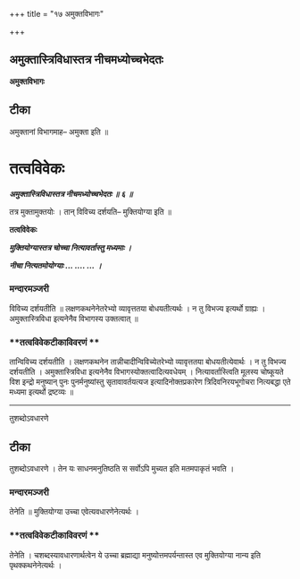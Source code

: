 +++
title = "१७ अमुक्तविभागः"

+++


## अमुक्तास्त्रिविधास्तत्र नीचमध्योच्चभेदतः

**अमुक्तविभागः**

## **टीका**

अमुक्तानां विभागमाह– अमुक्ता इति ॥

# तत्वविवेकः

***अमुक्तास्त्रिविधास्तत्र नीचमध्योच्चभेदतः ॥ ६ ॥***

तत्र मुक्तामुक्तयोः । तान् विविच्य दर्शयति– मुक्तियोग्या इति ॥

**तत्वविवेकः**

***मुक्तियोग्यास्तत्र चोच्चा नित्यावर्तास्तु मध्यमाः ।***

***नीचा नित्यतमोयोग्याः ... .... ... ।***

### **मन्दारमञ्जरी**

विविच्य दर्शयतीति ॥ लक्षणकथनेनेतरेभ्यो व्यावृत्ततया बोधयतीत्यर्थः । न तु विभज्य इत्यर्थो ग्राह्यः । अमुक्तास्त्रिविधा इत्यनेनैव विभागस्य उक्तत्वात् ॥

### **तत्वविवेकटीकाविवरणं **

तान्विविच्य दर्शयतीति । लक्षणकथनेन तान्नीचादीन्विविच्येतरेभ्यो व्यावृत्ततया बोधयतीत्येवार्थः । न तु विभज्य दर्शयतीति । अमुक्तास्त्रिविधा इत्यनेनैव विभागस्योक्तत्वादित्यवधेयम् । नित्यावर्तास्त्विति मूलस्य चोष्कूयते विश इन्द्रो मनुष्यान् पुनः पुनर्मनुष्यांस्तु सृतावावर्तयत्यज इत्यादिनोक्तप्रकारेण त्रिदिवनिरयभूगोचरा नित्यबद्धा एते मध्यमा इत्यर्थो द्रष्टव्यः ॥

------------------------------------------------------------------------

तुशब्दोऽवधारणे

## **टीका**

तुशब्दोऽवधारणे । तेन यः साधनमनुतिष्ठति स सर्वोऽपि मुच्यत इति मतमपाकृतं भवति ।

### **मन्दारमञ्जरी**

तेनेति ॥ मुक्तियोग्या उच्चा एवेत्यवधारणेनेत्यर्थः ।

### **तत्वविवेकटीकाविवरणं **

तेनेति । चशब्दस्यावधारणार्थत्वेन ये उच्चा ब्रह्माद्या मनुष्योत्तमपर्यन्तास्त एव मुक्तियोग्या नान्य इति पृथक्कथनेनेत्यर्थः ।


